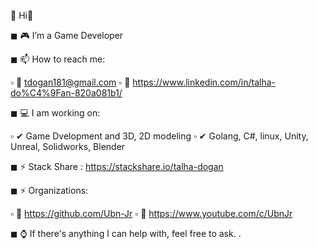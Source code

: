  🤖  Hi👋 
 
 ◼ 🎮 I’m a Game Developer

 ◼ 📫 How to reach me:

   ▫ 🚩 tdogan181@gmail.com
   ▫ 🚩 https://www.linkedin.com/in/talha-do%C4%9Fan-820a081b1/


 ◼ 💻 I am working on:

   ▫ ✔ Game Dvelopment and 3D, 2D modeling
   ▫ ✔ Golang, C#, linux, Unity, Unreal, Solidworks, Blender

 ◼ ⚡ Stack Share : https://stackshare.io/talha-dogan

 ◼ ⚡ Organizations:

   ▫ 🎯 https://github.com/Ubn-Jr
   ▫ 🎯 https://www.youtube.com/c/UbnJr
   
   
 ◼ ⌚ If there's anything I can help with, feel free to ask.
.
